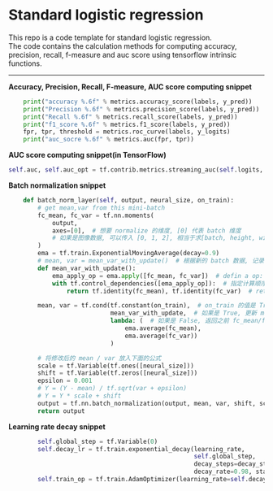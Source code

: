 # Standard logistic regression
This repo is a code template for standard logistic regression.<br>
The code contains the calculation methods for computing accuracy, precision, recall, f-measure and auc score using tensorflow intrinsic functions.
***
**Accuracy, Precision, Recall, F-measure, AUC score computing snippet**
```python
    print("accuracy %.6f" % metrics.accuracy_score(labels, y_pred))
    print("Precision %.6f" % metrics.precision_score(labels, y_pred))
    print("Recall %.6f" % metrics.recall_score(labels, y_pred))
    print("f1_score %.6f" % metrics.f1_score(labels, y_pred))
    fpr, tpr, threshold = metrics.roc_curve(labels, y_logits)
    print("auc_socre %.6f" % metrics.auc(fpr, tpr))
```
**AUC score computing snippet(in TensorFlow)**
```python
self.auc, self.auc_opt = tf.contrib.metrics.streaming_auc(self.logits, self.labels)
```
**Batch normalization snippet**
```python
    def batch_norm_layer(self, output, neural_size, on_train):
        # get mean,var from this mini-batch
        fc_mean, fc_var = tf.nn.moments(
            output,
            axes=[0],  # 想要 normalize 的维度, [0] 代表 batch 维度
            # 如果是图像数据, 可以传入 [0, 1, 2], 相当于求[batch, height, width] 的均值/方差, 注意不要加入 channel 维度
        )
        ema = tf.train.ExponentialMovingAverage(decay=0.9)
        # mean, var = mean_var_with_update()  # 根据新的 batch 数据, 记录并稍微修改之前的 mean/var
        def mean_var_with_update():
            ema_apply_op = ema.apply([fc_mean, fc_var])  # defin a op: shadow_X=decay*shadow_X+(1-decay)*X
            with tf.control_dependencies([ema_apply_op]):  # 指定计算顺序(运行运算符后才能调用下列变量)
                return tf.identity(fc_mean), tf.identity(fc_var)  # return a copy

        mean, var = tf.cond(tf.constant(on_train),  # on_train 的值是 True/False
                            mean_var_with_update,  # 如果是 True, 更新 mean/var
                            lambda: (  # 如果是 False, 返回之前 fc_mean/fc_var 的Moving Average
                                ema.average(fc_mean),
                                ema.average(fc_var))
                            )

        # 将修改后的 mean / var 放入下面的公式
        scale = tf.Variable(tf.ones([neural_size]))
        shift = tf.Variable(tf.zeros([neural_size]))
        epsilon = 0.001
        # Y = (Y - mean) / tf.sqrt(var + epsilon)
        # Y = Y * scale + shift
        output = tf.nn.batch_normalization(output, mean, var, shift, scale, epsilon)
        return output
```
**Learning rate decay snippet**
```python
        self.global_step = tf.Variable(0)
        self.decay_lr = tf.train.exponential_decay(learning_rate,
                                                   self.global_step,
                                                   decay_steps=decay_step,
                                                   decay_rate=0.98, staircase=True)
        self.train_op = tf.train.AdamOptimizer(learning_rate=self.decay_lr).minimize(self.cost,
                                                                                     global_step=self.global_step)

```

